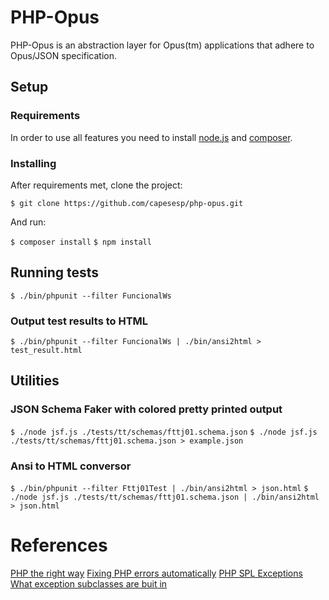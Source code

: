 # PHP-Opus

PHP-Opus is an abstraction layer for Opus(tm) applications that adhere to Opus/JSON specification.

## Setup

### Requirements

In order to use all features you need to install [node.js](https://nodejs.org/en/) and [composer](https://getcomposer.org/).

### Installing

After requirements met, clone the project:

`$ git clone https://github.com/capesesp/php-opus.git`

And run:

`$ composer install`
`$ npm install`

## Running tests

`$ ./bin/phpunit --filter FuncionalWs`

### Output test results to HTML

`$ ./bin/phpunit --filter FuncionalWs | ./bin/ansi2html > test_result.html`


## Utilities

### JSON Schema Faker with colored pretty printed output

`$ ./node jsf.js ./tests/tt/schemas/fttj01.schema.json`
`$ ./node jsf.js ./tests/tt/schemas/fttj01.schema.json > example.json`

### Ansi to HTML conversor

`$ ./bin/phpunit --filter Fttj01Test | ./bin/ansi2html > json.html`
`$ ./node jsf.js ./tests/tt/schemas/fttj01.schema.json | ./bin/ansi2html > json.html`


# References

[PHP the right way](http://www.phptherightway.com)
[Fixing PHP errors automatically](https://github.com/squizlabs/PHP_CodeSniffer/wiki/Fixing-Errors-Automatically)
[PHP SPL Exceptions](http://www.php.net/manual/en/spl.exceptions.php)
[What exception subclasses are buit in](http://stackoverflow.com/questions/10838257/what-exception-subclasses-are-built-into-php)
